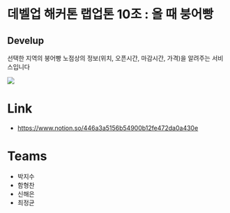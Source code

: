 # 데벨업 해커톤 랩업톤 10조 : 올 때 붕어빵
## Develup 
선택한 지역의 붕어빵 노점상의 정보(위치, 오픈시간, 마감시간, 가격)을 알려주는 서비스입니다

![](levelup/levelup.png)

# Link
- https://www.notion.so/446a3a5156b54900b12fe472da0a430e

# Teams
- 박지수
- 함형찬
- 신해은
- 최정균

